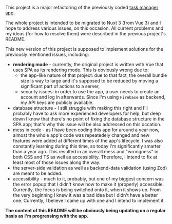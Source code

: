 This project is a major refactoring of the previously coded [task manager app](https://github.com/Kepmon/task-manager).

The whole project is intended to be migrated to Nuxt 3 (from Vue 3) and I hope to address various issues, on this occasion. All current problems and my ideas (for how to resolve them) were described in the previous project's README.

This new version of this project is supposed to implement solutions for the previously mentioned issues, including:
* **rendering mode** - currently, the original project is written with Vue that uses SPA as its rendering mode. This is obviously wrong due to:
  - the app-like nature of that project: due to that fact, the overall bundle size is way to large and it's supposed to be reduced by moving a significant part of actions to a server,
  - security issues: in order to use the app, a user needs to create an account and log in afterwards. Since I'm using `Firebase` as backend, my API keys are publicly available.
* database structure - I still struggle with making this right and I'll probably have to ask more experienced developers for help, but deep down I know that there's no point of fixing the database structure in the SPA app; that's why this issue will be also addressed on this occation.
* mess in code - as I have been coding this app for around a year now, almost the whole app's code was repeatedely changed and new features were added at different times of the app's lifecycle. I was also constantly learning during this time, so today I'm significantly smarter than a year ago. This resulted in an overall mess and "wrongness" in both CSS and TS as well as accessibility. Therefore, I intend to fix at least most of those issues along the way.
* the server-side validation as well as backend-data validation (using Zod) are meant to be added.
* accessibility - much to it, probably, but one of my biggest concern was the error popup that I didn't know how to make it (properly) accessible. Currently, the focus is being switched onto it, when it shows up. From the very beginning I knew it was a bad idea but I didn't have a better one. Currently, I believe I came up with one and I intend to implement it.

**The content of this README will be obviously being updating on a regular basis as I'm progressing with the app.**